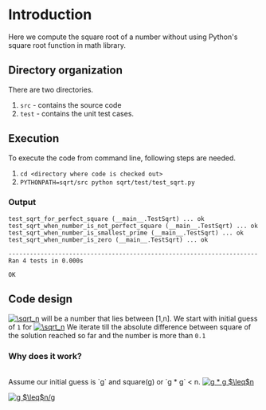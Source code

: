 # Introduction

Here we compute the square root of a number without using Python's square root function in math library.

## Directory organization

There are two directories. 
1. `src` - contains the source code
2. `test` - contains the unit test cases. 

## Execution

To execute the code from command line, following steps are needed.

1. `cd <directory where code is checked out>`
2. `PYTHONPATH=sqrt/src python sqrt/test/test_sqrt.py`

### Output
```
test_sqrt_for_perfect_square (__main__.TestSqrt) ... ok
test_sqrt_when_number_is_not_perfect_square (__main__.TestSqrt) ... ok
test_sqrt_when_number_is_smallest_prime (__main__.TestSqrt) ... ok
test_sqrt_when_number_is_zero (__main__.TestSqrt) ... ok

----------------------------------------------------------------------
Ran 4 tests in 0.000s

OK
```


## Code design

<a href="https://www.codecogs.com/eqnedit.php?latex=\sqrt_n" target="_blank"><img src="https://latex.codecogs.com/gif.latex?\sqrt_n" title="\sqrt_n" /></a> will be a number that lies between [1,n]. We start with initial guess of `1` for <a href="https://www.codecogs.com/eqnedit.php?latex=\sqrt_n" target="_blank"><img src="https://latex.codecogs.com/gif.latex?\sqrt_n" title="\sqrt_n" /></a> We iterate till the absolute difference between square of the solution reached so far and the number is more than `0.1`

### Why does it work?

<br>
Assume our initial guess is `g` and square(g) or `g * g` < n. 
<a href="https://www.codecogs.com/eqnedit.php?latex=g&space;*&space;g&space;$\leq$n" target="_blank"><img src="https://latex.codecogs.com/gif.latex?g&space;*&space;g&space;$\leq$n" title="g * g $\leq$n" /></a>

<a href="https://www.codecogs.com/eqnedit.php?latex=g&space;$\leq$n/g" target="_blank"><img src="https://latex.codecogs.com/gif.latex?g&space;$\leq$n/g" title="g $\leq$n/g" /></a>

